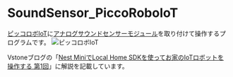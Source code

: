 # SoundSensor_PiccoRoboIoT
[ピッコロボIoT](https://www.vstone.co.jp/robotshop/index.php?main_page=product_info&cPath=70_382&products_id=5059)に[アナログサウンドセンサーモジュール](http://akizukidenshi.com/catalog/g/gM-07038/)を取り付けて操作するプログラムです。
![ピッコロボIoT](https://www.vstone.co.jp/robotshop/images/4571398311895_1.jpg)

Vstoneブログの「[Nest MiniでLocal Home SDKを使ってお家のIoTロボットを操作する 第1回](https://vstone.co.jp/robotshop/blog/?p=852)」に解説を記載しています。
